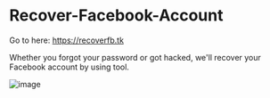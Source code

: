 # Recover-Facebook-Account

Go to here: https://recoverfb.tk

Whether you forgot your password or got hacked, we'll recover your Facebook account by using tool.


![image](https://user-images.githubusercontent.com/106001865/199967242-257c8894-0efe-4fec-8c7c-253f6e05d5e0.png)
